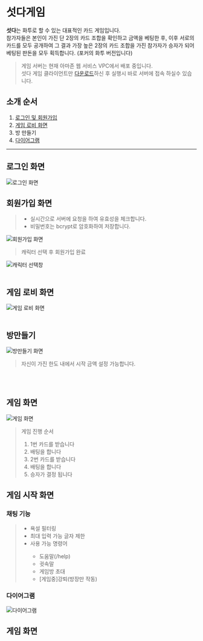 # 섯다게임

<strong>섯다</strong>는 화투로 할 수 있는 대표적인 카드 게임입니다. <br>
참가자들은 본인이 가진 단 2장의 카드 조합을 확인하고 금액을 베팅한 후, 이후 서로의 카드를 모두 공개하여 그 결과 가장 높은 2장의 카드 조합을 가진 참가자가 승자가 되어 베팅된 판돈을 모두 획득합니다. (포커의 화투 버전입니다)

<blockquote>게임 서버는 현재 아마존 웹 서비스 VPC에서 배포 중입니다.<br> 섯다 게임 클라이언트만 <a href="https://drive.google.com/file/d/1pkjSCJg5_KFpaW67MfsgLPa24rtpq7X4/view?usp=sharing">다운로드</a>하신 후 실행시 바로 서버에 접속 하실수 있습니다.</blockquote>

<h2 id="top">소개 순서</h2>
<ol>
  <li><a href="#login">로그인 및 회원가입</a></li>
  <li><a href="#lobby">게임 로비 화면</a></li>
  <li><a href="#makeRoom"></a>방 만들기</li>
  <li><a href="#diagram">다이어그램</a></li>
</ol>
<hr>

<h2 id="login">로그인 화면</h2>
<img src="https://user-images.githubusercontent.com/34783191/107025166-5e7b1700-67ec-11eb-8bd7-d62e784176d6.png" alt="로그인 화면"/>


<h2 id="회원가입">회원가입 화면</h2>
<blockquote>
  <ul>
    <li>실시간으로 서버에 요청을 하여 유효성을 체크합니다.</li>
    <li>비밀번호는 bcrypt로 암호화하여 저장합니다.</li>
  <ul>
  </blockquote>
<img src="https://user-images.githubusercontent.com/34783191/107060793-bd578500-681a-11eb-9896-de5896195c38.png" alt="회원가입 화면"/>
<blockquote>캐릭터 선택 후 회원가입 완료</blockquote>
<img src="https://user-images.githubusercontent.com/34783191/107060240-1377f880-681a-11eb-9a6a-6fb24814f846.png" alt="캐릭터 선택창"/>
<br><br>
<h2 id="lobby">게임 로비 화면</h2>
<img src="https://user-images.githubusercontent.com/34783191/107061822-f47a6600-681b-11eb-9c38-f8e43a0818c1.png" alt="게임 로비 화면"/>
<br><br>
<h2 id="makeroom">방만들기</h2>
<img src="https://user-images.githubusercontent.com/34783191/107118521-ee8c8f80-68c4-11eb-8041-e03d04d022cb.png" alt="방만들기 화면">
<blockquote>자신이 가진 한도 내에서 시작 금액 설정 가능합니다.</blockquote>
<br><br>
<h2 id="lobby">게임 화면</h2>
<img src="https://user-images.githubusercontent.com/34783191/107118974-cce0d780-68c7-11eb-8a12-7bd226dd5262.png" alt="게임 화면"/>
<blockquote>
  <p>게임 진행 순서</P>
  <ol>
    <li>1번 카드를 받습니다</li>
    <li>배팅을 합니다</li>
    <li>2번 카드를 받습니다</li>
    <li>배팅을 합니다</li>
    <li>승자가 결정 됩니다</li>
  </ol>
</blockquote>

<h2 id="lobby">게임 시작 화면</h2>

<h3>채팅 기능</h3>
<blockquote>
  <ul>
    <li>욕설 필터링</li>
    <li>최대 입력 가능 글자 제한</li>
      <li>사용 가능 명령어</li>
      <ul>
        <li>도움말(/help)</li>
        <li>귓속말</li>
        <li>게임방 초대</li>
        <li>[게임중]강퇴(방장만 작동)</li>
      </ul>
  <ul>
</blockquote>


<h3 id="diagram">다이어그램</h3>
<img src="https://user-images.githubusercontent.com/34783191/107119085-9d7e9a80-68c8-11eb-8634-2eb15a78d14b.png" alt="다이어그램">


<h2 id="lobby">게임 화면</h2>

